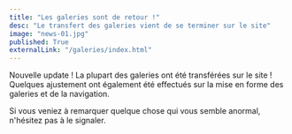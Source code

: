 ```yaml
---
title: "Les galeries sont de retour !"
desc: "Le transfert des galeries vient de se terminer sur le site"
image: "news-01.jpg"
published: True
externalLink: "/galeries/index.html"
---
```

Nouvelle update ! La plupart des galeries ont été transférées sur le site ! Quelques ajustement ont également été effectués sur la mise en forme 
des galeries et de la navigation. 

Si vous veniez à remarquer quelque chose qui vous semble anormal, n'hésitez pas à le signaler.